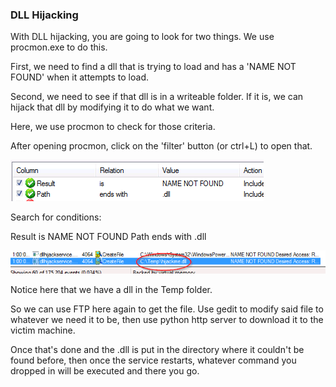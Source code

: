 ### DLL Hijacking

With DLL hijacking, you are going to look for two things.  We use procmon.exe to do this.

First, we need to find a dll that is trying to load and has a 'NAME NOT FOUND' when it attempts to load.

Second, we need to see if that dll is in a writeable folder.  If it is, we can hijack that dll by modifying it to do what we want.

Here, we use procmon to check for those criteria.

After opening procmon, click on the 'filter' button (or ctrl+L) to open that.

![pic19](Images/pic19.png)

Search for conditions:

Result is NAME NOT FOUND
Path ends with .dll

![pic20](Images/pic20.png)

Notice here that we have a dll in the Temp folder.

So we can use FTP here again to get the file.  Use gedit to modify said file to whatever we need it to be, then use python http server to download it to the victim machine.

Once that's done and the .dll is put in the directory where it couldn't be found before, then once the service restarts, whatever command you dropped in will be executed and there you go.